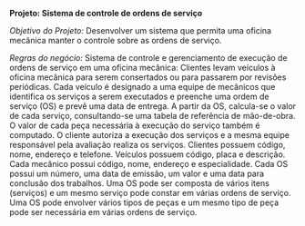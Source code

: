 **Projeto: Sistema de controle de ordens de serviço**

*Objetivo do Projeto:* Desenvolver um sistema que permita uma oficina mecânica manter o controle sobre as ordens de serviço.

*Regras do negócio:* Sistema de controle e gerenciamento de execução de ordens de serviço em uma oficina mecânica: Clientes levam veículos à oficina mecânica para serem consertados ou para passarem por revisões periódicas.  Cada veículo é designado a uma equipe de mecânicos que identifica os serviços a serem executados e preenche uma ordem de serviço (OS) e prevê uma data de entrega. A partir da OS, calcula-se o valor de cada serviço, consultando-se uma tabela de referência de mão-de-obra. O valor de cada peça necessária à execução do serviço também é computado. O cliente autoriza a execução dos serviços e a mesma equipe responsável pela avaliação realiza os serviços. Clientes possuem código, nome, endereço e telefone. Veículos possuem código, placa e descrição. Cada mecânico possui código, nome, endereço e especialidade. Cada OS possui um número, uma data de emissão, um valor e uma data para conclusão dos trabalhos. Uma OS pode ser composta de vários itens (serviços) e um mesmo serviço pode constar em várias ordens de serviço. Uma OS pode envolver vários tipos de peças e um mesmo tipo de peça pode ser necessária em várias ordens de serviço.
